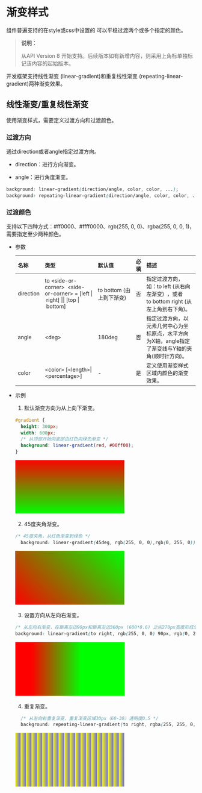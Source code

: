 # 渐变样式

组件普遍支持的在style或css中设置的 可以平稳过渡两个或多个指定的颜色。

> **说明：**
>
> 从API Version 8 开始支持。后续版本如有新增内容，则采用上角标单独标记该内容的起始版本。

开发框架支持线性渐变 (linear-gradient)和重复线性渐变 (repeating-linear-gradient)两种渐变效果。


## 线性渐变/重复线性渐变

使用渐变样式，需要定义过渡方向和过渡颜色。


### 过渡方向

  通过direction或者angle指定过渡方向。

- direction：进行方向渐变。

- angle：进行角度渐变。


```css
background: linear-gradient(direction/angle, color, color, ...);
background: repeating-linear-gradient(direction/angle, color, color, ...);
```


### 过渡颜色

支持以下四种方式：\#ff0000、\#ffff0000、rgb(255, 0, 0)、rgba(255, 0, 0, 1)，需要指定至少两种颜色。

- 参数

  | 名称        | 类型                                       | 默认值                          | 必填   | 描述                                       |
  | --------- | ---------------------------------------- | ---------------------------- | ---- | ---------------------------------------- |
  | direction | to&nbsp;&lt;side-or-corner&gt;&nbsp;&nbsp;&lt;side-or-corner&gt;&nbsp;=&nbsp;[left&nbsp;\|&nbsp;right]&nbsp;\|\|&nbsp;[top&nbsp;\|&nbsp;bottom] | to&nbsp;bottom&nbsp;(由上到下渐变) | 否    | 指定过渡方向，如：to&nbsp;left&nbsp;(从右向左渐变)&nbsp;&nbsp;，或者to&nbsp;bottom&nbsp;right&nbsp;(从左上角到右下角)。 |
  | angle     | &lt;deg&gt;                              | 180deg                       | 否    | 指定过渡方向，以元素几何中心为坐标原点，水平方向为X轴，angle指定了渐变线与Y轴的夹角(顺时针方向)。 |
  | color     | &lt;color&gt;&nbsp;[&lt;length&gt;\|&lt;percentage&gt;] | -                            | 是    | 定义使用渐变样式区域内颜色的渐变效果。                      |

- 示例

    1. 默认渐变方向为从上向下渐变。

     ```css
     #gradient {
       height: 300px;
       width: 600px;
       /* 从顶部开始向底部由红色向绿色渐变 */
       background: linear-gradient(red, #00ff00);
     }
     ```

     ![111](figures/111.PNG)

  2. 45度夹角渐变。


    ```css
    /* 45度夹角，从红色渐变到绿色 */
      background: linear-gradient(45deg, rgb(255, 0, 0),rgb(0, 255, 0));
    ```

   ![222](figures/222.PNG)

  3. 设置方向从左向右渐变。

    ```css
    /* 从左向右渐变，在距离左边90px和距离左边360px (600*0.6) 之间270px宽度形成渐变 */
    background: linear-gradient(to right, rgb(255, 0, 0) 90px, rgb(0, 255, 0) 60%);
    ```


   ![333](figures/333.PNG)

  4.   重复渐变。

     ```css
       /* 从左向右重复渐变，重复渐变区域30px（60-30）透明度0.5 */
       background: repeating-linear-gradient(to right, rgba(255, 255, 0, 1) 30px,rgba(0, 0, 255, .5) 60px);
     ```

    ![444](figures/444.PNG)
